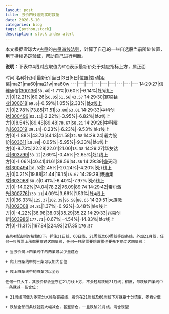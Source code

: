 ```yaml
---
layout: post
title: 股价四线法则实时数据
date: 2020-5-10
categories: blog
tags: [python,stock]
description: stock index alert
---
```



本文根据雪球大v[古泉](https://xueqiu.com/u/7148646888)的[古泉四线法则](https://xueqiu.com/7148646888/130498192)，计算了自己的一些自选股当前所处位置，用于持续追踪验证，帮助自己进行判断。

**说明**：下表中4线对应取值为`红色`表示最新价处于对应指标上方，属正面

时间|名称|代码|最新价|当日|3日|5日|位置|变动|距离|ma21|ma60|ma21w|ma60w
---|---|---|---|---|---|---|---|---
14:29:27|信维通信|[300136](https://xueqiu.com/S/SZ300136)|`58.46`|-1.71%|0.60%|-6.14%|处`3`线上方|0|12.21%|60.26|`56.05`|`51.56`|`43.57`
14:29:30|寒锐钴业|[300618](https://xueqiu.com/S/SZ300618)|`69.6`|-0.59%|1.05%|2.33%|处`2`线上方|0|2.78%|73.85|71.51|`63.80`|`63.01`
14:29:33|中科创达|[300496](https://xueqiu.com/S/SZ300496)|`83.11`|-2.22%|-3.95%|-6.82%|处`2`线上方|0|8.54%|89.48|89.48|`78.67`|`58.21`
14:29:28|中科曙光|[603019](https://xueqiu.com/S/SH603019)|`39.14`|-0.23%|-6.23%|-9.53%|处`1`线上方|0|-1.88%|43.73|44.13|41.58|`32.58`
14:29:24|诺力股份|[603611](https://xueqiu.com/S/SH603611)|`18.98`|-0.05%|-5.95%|-9.33%|处`1`线上方|0|-8.73%|22.28|22.01|21.00|`18.38`
14:29:27|华友钴业|[603799](https://xueqiu.com/S/SH603799)|`38.12`|2.69%|-0.45%|-2.65%|处`1`线上方|0|-1.06%|40.41|41.61|38.56|`34.36`
14:29:39|盛天网络|[300494](https://xueqiu.com/S/SZ300494)|`18.82`|2.45%|-20.24%|-4.20%|处`1`线上方|0|0.21%|19.88|21.44|19.15|`15.67`
14:29:29|博通集成|[603068](https://xueqiu.com/S/SH603068)|`68.0`|0.41%|-6.40%|-7.97%|处`0`线上方|0|-14.02%|74.04|78.22|76.09|89.74
14:29:42|帝尔激光|[300776](https://xueqiu.com/S/SZ300776)|`138.11`|4.09%|3.66%|1.53%|处`4`线上方|0|36.33%|`125.37`|`102.39`|`95.58`|`88.65`
14:29:51|大族激光|[002008](https://xueqiu.com/S/SZ002008)|`34.81`|1.37%|-0.92%|-3.48%|处`0`线上方|0|-4.22%|36.98|38.03|35.29|35.22
14:29:33|兆易创新|[603986](https://xueqiu.com/S/SH603986)|`177.71`|-0.67%|-4.54%|-14.83%|处`1`线上方|0|-11.31%|197.84|224.93|217.35|`170.57`

```
古泉4线法则的精髓如下。抓住21日线、60日线、21周线及60周线等四条线，外加21月线，任何一只股票上涨都要穿过这四条线，任何一只股票要想爆雷也要先下穿过这四条线：

+ 当股价爬上四条线中的两条可以少量建仓

+ 爬上四条线中的三条可以加大仓位

+ 爬上四条线中的四条可以全仓

任何一只大牛，其股价都会坚守在21月线上方，不会轻易跌破21月线；相反，每跌破四条线中一条就减一些仓位：

+ 21周线可做为多空分水岭及警戒线，股价在21周线及60周线下方就要十分慎重，多看少做

+ 跌破全部四条线就要大幅减仓，甚至清仓，一旦跌破21月线，清仓观望
```